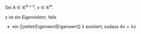 Sei $A \in \mathbb{R}^{m \times n}$, $x \in \mathbb{R}^m$.

$x$ ist ein *Eigenvektor*, falls
- ein [[zettel/Eigenwert|Eigenwert]] $\lambda$ existiert, sodass $Ax = \lambda x$